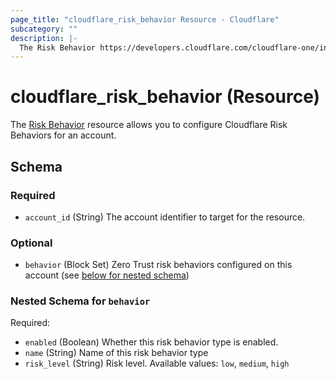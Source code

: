 ```yaml
---
page_title: "cloudflare_risk_behavior Resource - Cloudflare"
subcategory: ""
description: |-
  The Risk Behavior https://developers.cloudflare.com/cloudflare-one/insights/risk-score/ resource allows you to configure Cloudflare Risk Behaviors for an account.
---
```


# cloudflare_risk_behavior (Resource)

The [Risk Behavior](https://developers.cloudflare.com/cloudflare-one/insights/risk-score/) resource allows you to configure Cloudflare Risk Behaviors for an account.


<!-- schema generated by tfplugindocs -->
## Schema

### Required

- `account_id` (String) The account identifier to target for the resource.

### Optional

- `behavior` (Block Set) Zero Trust risk behaviors configured on this account (see [below for nested schema](#nestedblock--behavior))

<a id="nestedblock--behavior"></a>
### Nested Schema for `behavior`

Required:

- `enabled` (Boolean) Whether this risk behavior type is enabled.
- `name` (String) Name of this risk behavior type
- `risk_level` (String) Risk level. Available values: `low`, `medium`, `high`


